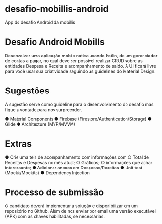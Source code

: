 # desafio-mobillis-android
App do desafio Android da mobillis

# Desafio Android Mobills 

Desenvolver uma aplicação mobile nativa usando Kotlin, de um gerenciador de contas a pagar, no qual deve ser possível realizar CRUD sobre as entidades Despesa e Receita e acompanhamento de saldo. A UI ficará livre para você usar sua criatividade seguindo as guidelines do Material Design. 

# Sugestões 

A sugestão serve como guideline para o desenvolvimento do desafio mas fique a vontade para nos surpreender. 

● Material Components 
● Firebase (Firestore/Authentication/Storage) 
● Glide 
● Architecture (MVP/MVVM) 
# Extras 

● Crie uma tela de acompanhamento com informações com 
○ Total de Receitas e Despesas no mês atual; 
○ Gráficos; 
○ informações que achar interessante; 
● Adicionar anexos em Despesas/Receitas 
● Unit test (Mockk/Mockito) 
● Dependency Injection 
# Processo de submissão 

O candidato deverá implementar a solução e disponibilizar em um repositório no Github. Além de nos enviar por email uma versão executável (APK) com as chaves habilitadas, se necessárias.
